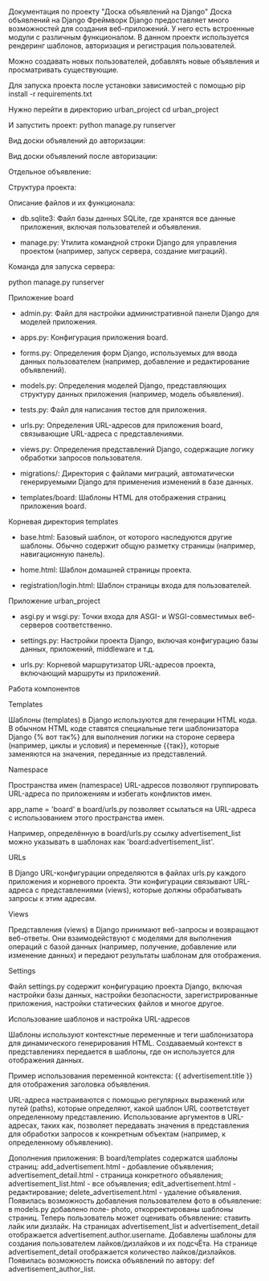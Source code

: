 Документация по проекту "Доска объявлений на Django"
Доска объявлений на Django
Фреймворк Django предоставляет много возможностей для создания веб-приложений.
У него есть встроенные модули с различным функционалом.
В данном проектк используется рендеринг шаблонов, авторизация и регистрация пользователей.

Можно создавать новых пользователей, добавлять новые объявления и просматривать существующие.

Для запуска проекта после установки зависимостей с помощью
pip install -r requirements.txt

Нужно перейти в директорию urban_project
cd urban_project

И запустить проект:
python manage.py runserver

Вид доски объявлений до авторизации:

Вид доски объявлений после авторизации:

Отдельное объявление:

Структура проекта:

Описание файлов и их функционала:

- db.sqlite3: Файл базы данных SQLite, где хранятся все данные приложения, включая пользователей и объявления.

- manage.py: Утилита командной строки Django для управления проектом (например, запуск сервера, создание миграций).

Команда для запуска сервера:

python manage.py runserver

Приложение board

- admin.py: Файл для настройки административной панели Django для моделей приложения.

- apps.py: Конфигурация приложения board.

- forms.py: Определения форм Django, используемых для ввода данных пользователем (например, добавление и редактирование объявлений).

- models.py: Определения моделей Django, представляющих структуру данных приложения (например, модель объявления).

- tests.py: Файл для написания тестов для приложения.

- urls.py: Определения URL-адресов для приложения board, связывающие URL-адреса с представлениями.

- views.py: Определения представлений Django, содержащие логику обработки запросов пользователя.

- migrations/: Директория с файлами миграций, автоматически генерируемыми Django для применения изменений в базе данных.

- templates/board: Шаблоны HTML для отображения страниц приложения board.

Корневая директория templates

- base.html: Базовый шаблон, от которого наследуются другие шаблоны. Обычно содержит общую разметку страницы (например, навигационную панель).

- home.html: Шаблон домашней страницы проекта.

- registration/login.html: Шаблон страницы входа для пользователей.

Приложение urban_project

- asgi.py и wsgi.py: Точки входа для ASGI- и WSGI-совместимых веб-серверов соответственно.

- settings.py: Настройки проекта Django, включая конфигурацию базы данных, приложений, middleware и т.д.

- urls.py: Корневой маршрутизатор URL-адресов проекта, включающий маршруты из приложений.

Работа компонентов

Templates

Шаблоны (templates) в Django используются для генерации HTML кода.
В обычном HTML коде ставятся специальные теги шаблонизатора Django {% вот так%} для выполнения логики на стороне сервера
 (например, циклы и условия) и переменные {{так}}, которые заменяются на значения, переданные из представлений.

Namespace

Пространства имен (namespace) URL-адресов позволяют группировать URL-адреса по приложениям и избегать конфликтов имен.

app_name = 'board' в board/urls.py позволяет ссылаться на URL-адреса с использованием этого пространства имен.

Например, определённую в board/urls.py ссылку advertisement_list можно указывать в шаблонах как 'board:advertisement_list'.

URLs

В Django URL-конфигурации определяются в файлах urls.py каждого приложения и корневого проекта.
Эти конфигурации связывают URL-адреса с представлениями (views), которые должны обрабатывать запросы к этим адресам.

Views

Представления (views) в Django принимают веб-запросы и возвращают веб-ответы.
Они взаимодействуют с моделями для выполнения операций с базой данных (например, получение,
добавление или изменение данных) и передают результаты шаблонам для отображения.

Settings

Файл settings.py содержит конфигурацию проекта Django, включая настройки базы данных, настройки безопасности,
зарегистрированные приложения, настройки статических файлов и многое другое.

Использование шаблонов и настройка URL-адресов

Шаблоны используют контекстные переменные и теги шаблонизатора для динамического генерирования HTML.
Создаваемый контекст в представлениях передается в шаблоны, где он используется для отображения данных.

Пример использования переменной контекста: {{ advertisement.title }} для отображения заголовка объявления.

URL-адреса настраиваются с помощью регулярных выражений или путей (paths), которые определяют,
какой шаблон URL соответствует определенному представлению. Использование аргументов в URL-адресах, таких как,
позволяет передавать значения в представления для обработки запросов к конкретным объектам
(например, к определенному объявлению).

Дополнения приложения:
В board/templates содержатся шаблоны страниц:
    add_advertisement.html - добавление объявления;
    advertisement_detail.html - страница конкретного объявления;
    advertisement_list.html - все объявления;
    edit_advertisement.html - редактирование;
    delete_advertisement.html - удаление объявления.
Появилась возможность добавления пользователем фото в объявление: в models.py  добавлено поле- photo, откорректированы
шаблоны страниц.
Теперь пользователь может оценивать объявление: ставить лайк или дизлайк.
На страницах advertisement_list и advertisement_detail отображается advertisement.author.username.
Добавлены шаблоны для создания пользователем лайков/дизлайков и их подсчЁта.
На странице advertisement_detail отображается количество лайков/дизлайков.
Появилась возможность поиска объявлений по автору: def advertisement_author_list.